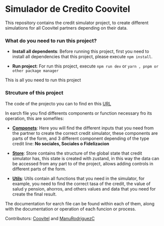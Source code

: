 # Simulador de Credito Coovitel

This repository contains the credit simulator project, to create different simulations for all Coovitel partners depending on their data.

### What do you need to run this project?

- __Install all dependents__:
Before running this project, first you need to install all dependencies that this project, please execute `npm install`.

- __Run project__:
For run this project, execute `npm run dev` or `yarn , pnpm or other package manager`

This is all you need to run this project

### Strcuture of this project

The code of the projecto you can to find en this [URL](https://github.com/COOVITEL/simulador-credito/tree/master/src)

In earch file you find differents components or function necessary fro its operation, this are somefiles:

- [__Componets__](https://github.com/COOVITEL/simulador-credito/tree/master/src/components): Here you will find the different inputs that you need from the partner to create the correct credit simulator, these components are parts of the form, and 3 different component depending of the type credit line: **No sociales, Sociales o Fidelizacion**

- [__Store__](https://github.com/COOVITEL/simulador-credito/tree/master/src/store): Store contains the structure of the global state that credit simulator has, this state is created with zustand, in this way the data can be accessed from any part to of the project, allows adding controls in different parts of the form.

- [__Utils__](https://github.com/COOVITEL/simulador-credito/tree/master/src/utils): Utils contain all functions that you need in the simulator, for example, you need to find the correct tasa of the credit, the value of salud y pension, ahorros, and others values and data that you need for create the final result.


The documentation for earch file can be found within each of them, along with the documentation or operation of each funcion or process.


Contributors: [Coovitel](https://github.com/COOVITEL) and [ManuRodriguezC](https://github.com/ManuRodriguezC)